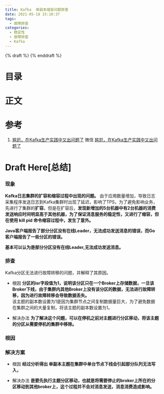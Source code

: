 ```yaml
---
title: Kafka  单副本缩容问题排查
date: 2021-05-18 15:10:37
tags:
  - 故障排查
categories:
  - 稳定性  
  - 故障排查    
  - Kafka   
---
```


<p></p>
<!-- more -->

{% draft %}
{% enddraft %}

# 目录
<!-- toc -->

#  正文

# 参考
1. [尴尬，在Kafka生产实践中又出问题了](https://mp.weixin.qq.com/s/M1fIC3MR4Mhsw4bPTjVj6Q) 微信
   [尴尬，在Kafka生产实践中又出问题了](https://zhuanlan.zhihu.com/p/565831528)
   
# Draft Here[总结]

### 现象
**Kafka日志集群的扩容和缩容过程中出现的问题。**
由于应用数量增加，导致日志采集程序发送日志到Kafka集群时出现了延迟，影响了TPS，为了避免影响业务，先进行了集群的**扩容**。但是在扩容后，**发现新增加的5台机器中有2台机器的消费发送响应时间明显高于其他机器，为了保证消息服务的稳定性，又进行了缩容，但在使用 kill pid 命令缩容过程中，发生了意外。**

**Java客户端报告了部分分区没有在线Leader，无法成功发送消息的错误，而Go客户端报告了一些分区的错误。**

**基本可以认为是部分分区没有在线Leader,无法成功发送消息。**

### 排查
Kafka分区无法进行故障转移的问题，并解释了其原因。

+ 根因
**分区的isr字段值为1，说明该分区只在一个Broker上存储数据，一旦该Broker下线，由于集群内其他Broker上没有该分区的数据，无法进行故障转移，因为进行故障转移会导致数据丢失。**  
该主题的副本数设置为1是因为集群节点之间复制数据量巨大，为了避免数据在集群之间的大量复制，将该主题的副本数设置为1。

+ 解决办法
**为了解决这个问题，可以在停机之前对主题进行分区移动，将该主题的分区从需要停机的集群中移除。**

### 根因

### 解决方案
+ 根因
**经过分析得出    单副本主题在集群中单台节点下线会引起部分队列无法写入，**

+ 解决办法
**是要先执行主题分区移动，也就是将需要停止的broker上所在的分区移动到其他broker上，这个过程并不会对消息发送，消息消费造成影响。**
